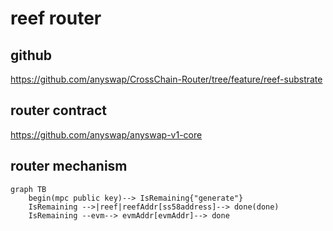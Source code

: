 # reef router

## github
https://github.com/anyswap/CrossChain-Router/tree/feature/reef-substrate

## router contract
https://github.com/anyswap/anyswap-v1-core


## router mechanism
```mermaid
graph TB
    begin(mpc public key)--> IsRemaining{"generate"}
    IsRemaining -->|reef|reefAddr[ss58address]--> done(done)
    IsRemaining --evm--> evmAddr[evmAddr]--> done
```

